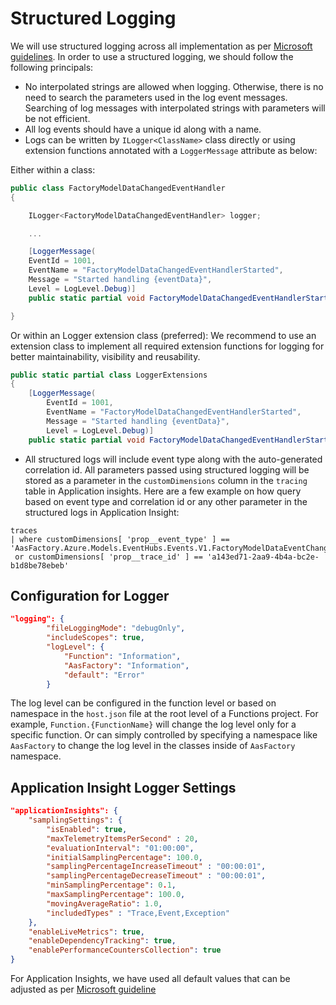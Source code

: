 # Structured Logging

We will use structured logging across all implementation as per [Microsoft guidelines](https://learn.microsoft.com/en-us/dotnet/core/extensions/logging?tabs=command-line#log-message-template).
In order to use a structured logging, we should follow the following principals:

- No interpolated strings are allowed when logging. Otherwise, there is no need to search the parameters used in the log event messages.
Searching of log messages with interpolated strings with parameters will be not efficient.
- All log events should have a unique id along with a name.
- Logs can be written by `ILogger<ClassName>` class directly or using extension functions annotated with a `LoggerMessage` attribute as below:

Either within a class:

```C#
public class FactoryModelDataChangedEventHandler
{

    ILogger<FactoryModelDataChangedEventHandler> logger;

    ...

    [LoggerMessage(
    EventId = 1001,
    EventName = "FactoryModelDataChangedEventHandlerStarted",
    Message = "Started handling {eventData}",
    Level = LogLevel.Debug)]
    public static partial void FactoryModelDataChangedEventHandlerStarted(JsonWellFormatter<FactoryModelDataChangedEvent> eventData);

}
```

Or within an Logger extension class (preferred):
We recommend to use an extension class to implement all required extension functions for logging for better maintainability, visibility
and reusability.

```C#
public static partial class LoggerExtensions
{
    [LoggerMessage(
        EventId = 1001,
        EventName = "FactoryModelDataChangedEventHandlerStarted",
        Message = "Started handling {eventData}",
        Level = LogLevel.Debug)]
    public static partial void FactoryModelDataChangedEventHandlerStarted(this ILogger logger, JsonWellFormatter<FactoryModelDataChangedEvent> eventData);

```

- All structured logs will include event type along with the auto-generated correlation id.
All parameters passed using structured logging will be stored as a parameter in the `customDimensions` column in the `tracing` table in Application insights.
Here are a few example on how query based on event type and correlation id or any other parameter in the structured logs in Application Insight:

```kql
traces
| where customDimensions[ 'prop__event_type' ] == 'AasFactory.Azure.Models.EventHubs.Events.V1.FactoryModelDataEventChangedV1'
 or customDimensions[ 'prop__trace_id' ] == 'a143ed71-2aa9-4b4a-bc2e-b1d8be78ebeb'
```

## Configuration for Logger

```json
"logging": {
        "fileLoggingMode": "debugOnly",
        "includeScopes": true,
        "logLevel": {
            "Function": "Information",
            "AasFactory": "Information",
            "default": "Error"
        }
```

The log level can be configured in the function level or based on namespace in the `host.json` file at the root level of a Functions project.
For example, `Function.{FunctionName}`
will change the log level only for a specific function.
Or can simply controlled by specifying a namespace like `AasFactory` to change the log level in the classes inside of `AasFactory` namespace.

## Application Insight Logger Settings

```json
"applicationInsights": {
    "samplingSettings": {
        "isEnabled": true,
        "maxTelemetryItemsPerSecond" : 20,
        "evaluationInterval": "01:00:00",
        "initialSamplingPercentage": 100.0,
        "samplingPercentageIncreaseTimeout" : "00:00:01",
        "samplingPercentageDecreaseTimeout" : "00:00:01",
        "minSamplingPercentage": 0.1,
        "maxSamplingPercentage": 100.0,
        "movingAverageRatio": 1.0,
        "includedTypes" : "Trace,Event,Exception"
    },
    "enableLiveMetrics": true,
    "enableDependencyTracking": true,
    "enablePerformanceCountersCollection": true
}
```

For Application Insights, we have used all default values that can be adjusted as per
[Microsoft guideline](https://learn.microsoft.com/en-us/azure/azure-functions/functions-host-json#applicationinsightssamplingsettings)
